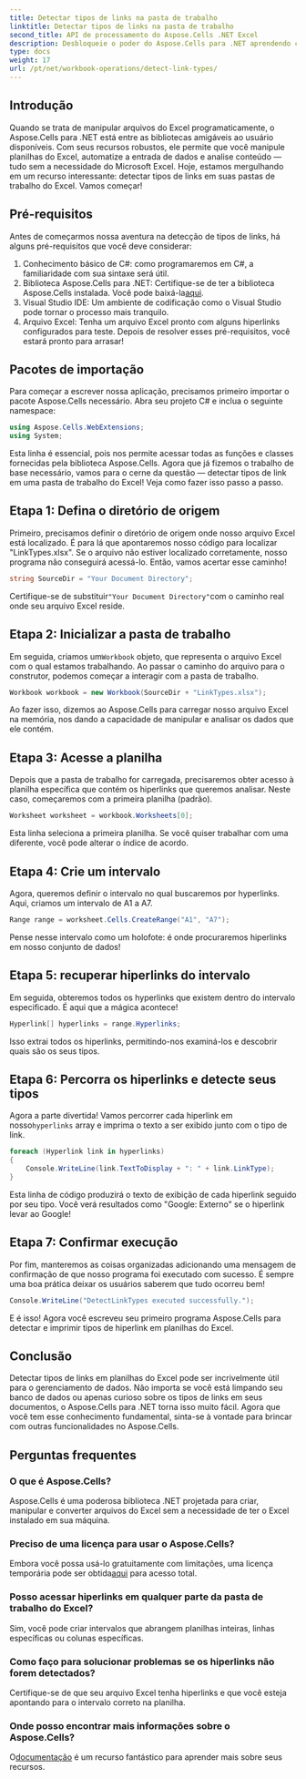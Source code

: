 ```yaml
---
title: Detectar tipos de links na pasta de trabalho
linktitle: Detectar tipos de links na pasta de trabalho
second_title: API de processamento do Aspose.Cells .NET Excel
description: Desbloqueie o poder do Aspose.Cells para .NET aprendendo como detectar efetivamente tipos de hiperlink em planilhas do Excel com este guia abrangente.
type: docs
weight: 17
url: /pt/net/workbook-operations/detect-link-types/
---
```

## Introdução
Quando se trata de manipular arquivos do Excel programaticamente, o Aspose.Cells para .NET está entre as bibliotecas amigáveis ao usuário disponíveis. Com seus recursos robustos, ele permite que você manipule planilhas do Excel, automatize a entrada de dados e analise conteúdo — tudo sem a necessidade do Microsoft Excel. Hoje, estamos mergulhando em um recurso interessante: detectar tipos de links em suas pastas de trabalho do Excel. Vamos começar!
## Pré-requisitos
Antes de começarmos nossa aventura na detecção de tipos de links, há alguns pré-requisitos que você deve considerar:
1. Conhecimento básico de C#: como programaremos em C#, a familiaridade com sua sintaxe será útil.
2.  Biblioteca Aspose.Cells para .NET: Certifique-se de ter a biblioteca Aspose.Cells instalada. Você pode baixá-la[aqui](https://releases.aspose.com/cells/net/).
3. Visual Studio IDE: Um ambiente de codificação como o Visual Studio pode tornar o processo mais tranquilo.
4. Arquivo Excel: Tenha um arquivo Excel pronto com alguns hiperlinks configurados para teste.
Depois de resolver esses pré-requisitos, você estará pronto para arrasar!
## Pacotes de importação
Para começar a escrever nossa aplicação, precisamos primeiro importar o pacote Aspose.Cells necessário. Abra seu projeto C# e inclua o seguinte namespace:
```csharp
using Aspose.Cells.WebExtensions;
using System;
```
Esta linha é essencial, pois nos permite acessar todas as funções e classes fornecidas pela biblioteca Aspose.Cells.
Agora que já fizemos o trabalho de base necessário, vamos para o cerne da questão — detectar tipos de link em uma pasta de trabalho do Excel! Veja como fazer isso passo a passo.
## Etapa 1: Defina o diretório de origem
Primeiro, precisamos definir o diretório de origem onde nosso arquivo Excel está localizado. É para lá que apontaremos nosso código para localizar "LinkTypes.xlsx". Se o arquivo não estiver localizado corretamente, nosso programa não conseguirá acessá-lo. Então, vamos acertar esse caminho!
```csharp
string SourceDir = "Your Document Directory";
```
 Certifique-se de substituir`"Your Document Directory"`com o caminho real onde seu arquivo Excel reside.
## Etapa 2: Inicializar a pasta de trabalho
 Em seguida, criamos um`Workbook` objeto, que representa o arquivo Excel com o qual estamos trabalhando. Ao passar o caminho do arquivo para o construtor, podemos começar a interagir com a pasta de trabalho.
```csharp
Workbook workbook = new Workbook(SourceDir + "LinkTypes.xlsx");
```
Ao fazer isso, dizemos ao Aspose.Cells para carregar nosso arquivo Excel na memória, nos dando a capacidade de manipular e analisar os dados que ele contém.
## Etapa 3: Acesse a planilha
Depois que a pasta de trabalho for carregada, precisaremos obter acesso à planilha específica que contém os hiperlinks que queremos analisar. Neste caso, começaremos com a primeira planilha (padrão).
```csharp
Worksheet worksheet = workbook.Worksheets[0];
```
Esta linha seleciona a primeira planilha. Se você quiser trabalhar com uma diferente, você pode alterar o índice de acordo. 
## Etapa 4: Crie um intervalo
Agora, queremos definir o intervalo no qual buscaremos por hyperlinks. Aqui, criamos um intervalo de A1 a A7.
```csharp
Range range = worksheet.Cells.CreateRange("A1", "A7");
```
Pense nesse intervalo como um holofote: é onde procuraremos hiperlinks em nosso conjunto de dados!
## Etapa 5: recuperar hiperlinks do intervalo
Em seguida, obteremos todos os hyperlinks que existem dentro do intervalo especificado. É aqui que a mágica acontece!
```csharp
Hyperlink[] hyperlinks = range.Hyperlinks;
```
Isso extrai todos os hiperlinks, permitindo-nos examiná-los e descobrir quais são os seus tipos.
## Etapa 6: Percorra os hiperlinks e detecte seus tipos
Agora a parte divertida! Vamos percorrer cada hiperlink em nosso`hyperlinks` array e imprima o texto a ser exibido junto com o tipo de link.
```csharp
foreach (Hyperlink link in hyperlinks)
{
	Console.WriteLine(link.TextToDisplay + ": " + link.LinkType);
}
```
Esta linha de código produzirá o texto de exibição de cada hiperlink seguido por seu tipo. Você verá resultados como "Google: Externo" se o hiperlink levar ao Google!
## Etapa 7: Confirmar execução
Por fim, manteremos as coisas organizadas adicionando uma mensagem de confirmação de que nosso programa foi executado com sucesso. É sempre uma boa prática deixar os usuários saberem que tudo ocorreu bem!
```csharp
Console.WriteLine("DetectLinkTypes executed successfully.");
```
E é isso! Agora você escreveu seu primeiro programa Aspose.Cells para detectar e imprimir tipos de hiperlink em planilhas do Excel.
## Conclusão
Detectar tipos de links em planilhas do Excel pode ser incrivelmente útil para o gerenciamento de dados. Não importa se você está limpando seu banco de dados ou apenas curioso sobre os tipos de links em seus documentos, o Aspose.Cells para .NET torna isso muito fácil. Agora que você tem esse conhecimento fundamental, sinta-se à vontade para brincar com outras funcionalidades no Aspose.Cells.
## Perguntas frequentes
### O que é Aspose.Cells?
Aspose.Cells é uma poderosa biblioteca .NET projetada para criar, manipular e converter arquivos do Excel sem a necessidade de ter o Excel instalado em sua máquina.
### Preciso de uma licença para usar o Aspose.Cells?
 Embora você possa usá-lo gratuitamente com limitações, uma licença temporária pode ser obtida[aqui](https://purchase.aspose.com/temporary-license/) para acesso total.
### Posso acessar hiperlinks em qualquer parte da pasta de trabalho do Excel?
Sim, você pode criar intervalos que abrangem planilhas inteiras, linhas específicas ou colunas específicas.
### Como faço para solucionar problemas se os hiperlinks não forem detectados?
Certifique-se de que seu arquivo Excel tenha hiperlinks e que você esteja apontando para o intervalo correto na planilha.
### Onde posso encontrar mais informações sobre o Aspose.Cells?
 O[documentação](https://reference.aspose.com/cells/net/) é um recurso fantástico para aprender mais sobre seus recursos.